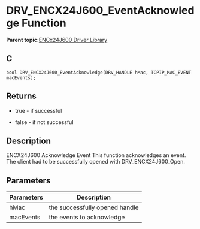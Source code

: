# DRV\_ENCX24J600\_EventAcknowledge Function

**Parent topic:**[ENCx24J600 Driver Library](GUID-F35BADF5-5469-4970-B3C5-52AB1E2287AB.md)

## C

```
bool DRV_ENCX24J600_EventAcknowledge(DRV_HANDLE hMac, TCPIP_MAC_EVENT macEvents); 
```

## Returns

-   true - if successful

-   false - if not successful


## Description

ENCX24J600 Acknowledge Event This function acknowledges an event.<br />The client had to be successfully opened with DRV\_ENCX24J600\_Open.

## Parameters

|Parameters|Description|
|----------|-----------|
|hMac|the successfully opened handle|
|macEvents|the events to acknowledge|

